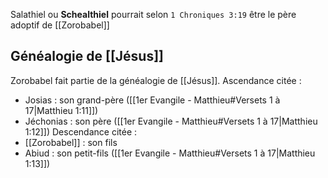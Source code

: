 Salathiel ou **Schealthiel** pourrait selon `1 Chroniques 3:19` être le père adoptif de [[Zorobabel]]
## Généalogie de [[Jésus]]
Zorobabel fait partie de la généalogie de [[Jésus]].
Ascendance citée :
- Josias : son grand-père ([[1er Evangile - Matthieu#Versets 1 à 17|Matthieu 1:11]])
- Jéchonias : son père ([[1er Evangile - Matthieu#Versets 1 à 17|Matthieu 1:12]])
Descendance citée :
- [[Zorobabel]] : son fils
- Abiud : son petit-fils ([[1er Evangile - Matthieu#Versets 1 à 17|Matthieu 1:13]])